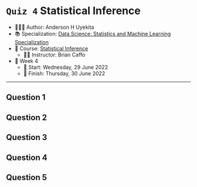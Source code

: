 `Quiz 4` Statistical Inference
================

-   👨🏻‍💻 Author: Anderson H Uyekita
-   📚 Specialization: <a
    href="https://www.coursera.org/specializations/data-science-statistics-machine-learning"
    target="_blank" rel="noopener">Data Science: Statistics and Machine
    Learning Specialization</a>
-   📖 Course:
    <a href="https://www.coursera.org/learn/statistical-inference"
    target="_blank" rel="noopener">Statistical Inference</a>
    -   🧑‍🏫 Instructor: Brian Caffo
-   📆 Week 4
    -   🚦 Start: Wednesday, 29 June 2022
    -   🏁 Finish: Thursday, 30 June 2022

------------------------------------------------------------------------

## Question 1

## Question 2

## Question 3

## Question 4

## Question 5
